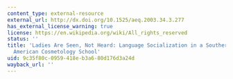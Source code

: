 ```yaml
---
content_type: external-resource
external_url: http://dx.doi.org/10.1525/aeq.2003.34.3.277
has_external_license_warning: true
license: https://en.wikipedia.org/wiki/All_rights_reserved
status: ''
title: 'Ladies Are Seen, Not Heard: Language Socialization in a Southern, African
  American Cosmetology School'
uid: 9c35f80c-0959-418e-b3a6-80d176d3a24d
wayback_url: ''
---
```

